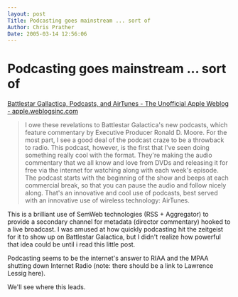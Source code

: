 ```yaml
---
layout: post
Title: Podcasting goes mainstream ... sort of  
Author: Chris Prather
Date: 2005-03-14 12:56:06
---
```


# Podcasting goes mainstream ... sort of
<a title="Battlestar Gallactica, Podcasts, and AirTunes - The Unofficial Apple Weblog - apple.weblogsinc.com" href="http://apple.weblogsinc.com/entry/1234000093035647/">Battlestar Gallactica, Podcasts, and AirTunes - The Unofficial Apple Weblog - apple.weblogsinc.com</a>

<blockquote>I owe these revelations to Battlestar Galactica's new podcasts, which feature commentary by Executive Producer Ronald D. Moore. For the most part, I see a good deal of the podcast craze to be a throwback to radio. This podcast, however, is the first that I've seen doing something really cool with the format. They're making the audio commentary that we all know and love from DVDs and releasing it for free via the internet for watching along with each week's episode. The podcast starts with the beginning of the show and beeps at each commercial break, so that you can pause the audio and follow nicely along. That's an innovative and cool use of podcasts, best served with an innovative use of wireless technology: AirTunes.</blockquote>

This is a brilliant use of SemWeb technologies (RSS + Aggregator) to provide a secondary channel for metadata (director commentary) hooked to a live broadcast. I was amused at how quickly podcasting hit the zeitgeist for it to show up on Battlestar Galactica, but I didn't realize how powerful that idea could be until i read this little post. 

Podcasting seems to be the internet's answer to RIAA and the MPAA shutting down Internet Radio (note: there should be a link to Lawrence Lessig here).

We'll see where this leads.

